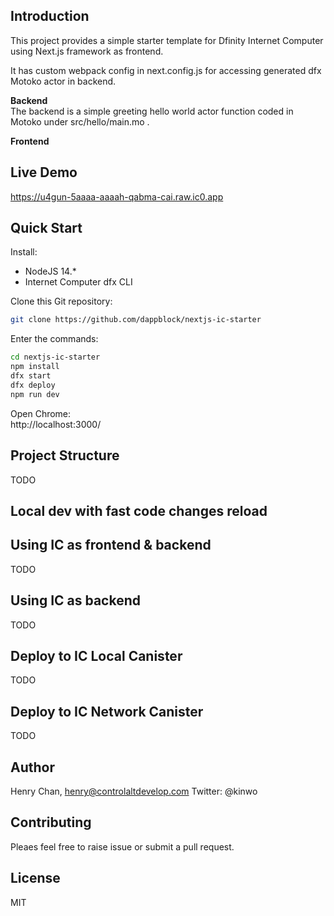 ## Introduction
This project provides a simple starter template for Dfinity Internet Computer using Next.js framework as frontend.

It has custom webpack config in next.config.js for accessing generated dfx Motoko actor in backend.

**Backend**  
The backend is a simple greeting hello world actor function coded in Motoko under src/hello/main.mo .

**Frontend**  


## Live Demo
https://u4gun-5aaaa-aaaah-qabma-cai.raw.ic0.app


## Quick Start
Install:

* NodeJS 14.*
* Internet Computer dfx CLI

Clone this Git repository:  
```bash
git clone https://github.com/dappblock/nextjs-ic-starter
```

Enter the commands:
```bash
cd nextjs-ic-starter
npm install
dfx start
dfx deploy
npm run dev
```

Open Chrome:  
http://localhost:3000/


## Project Structure
TODO

## Local dev with fast code changes reload

## Using IC as frontend & backend
TODO

## Using IC as backend
TODO

## Deploy to IC Local Canister
TODO

## Deploy to IC Network Canister
TODO

## Author
Henry Chan, henry@controlaltdevelop.com
Twitter: @kinwo

## Contributing
Pleaes feel free to raise issue or submit a pull request.

## License
MIT



